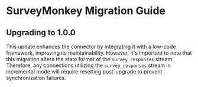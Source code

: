 # SurveyMonkey Migration Guide

## Upgrading to 1.0.0

This update enhances the connector by integrating it with a low-code framework, improving its maintainability. 
However, it's important to note that this migration alters the state format of the `survey_responses` stream. 
Therefore, any connections utilizing the `survey_responses` stream in incremental mode will require resetting post-upgrade to prevent synchronization failures.
